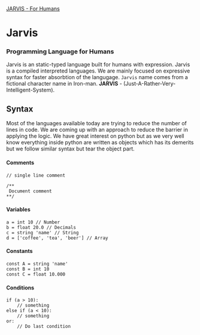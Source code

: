 [JARVIS - For Humans](jarvis.png)

# Jarvis
### Programming Language for Humans


Jarvis is an static-typed language built for humans with expression. Jarvis is a compiled interpreted languages. We are mainly focused on expressive syntax for faster absorbtion of the langugage. `Jarvis` name comes from a fictional character name in Iron-man. **JARVIS** - (Just-A-Rather-Very-Intelligent-System).

## Syntax
Most of the languages available today are trying to reduce the number of lines in code. We are coming up with an approach to reduce the barrier in applying the logic. We have great interest on python but as we very well know everything inside python are written as objects which has its demerits but we follow similar syntax but tear the object part.

#### Comments
	// single line comment

	/**
	 Document comment
	**/

#### Variables
   
    a = int 10 // Number
    b = float 20.0 // Decimals
    c = string 'name' // String
    d = ['coffee', 'tea', 'beer'] // Array
     

#### Constants

    const A = string 'name'
    const B = int 10
    const C = float 10.000

#### Conditions

    if (a > 10):
    	// something
    else if (a < 10):
    	// something
    or:
    	// Do last condition

